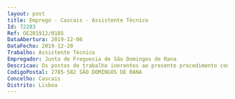 ```yaml
--- 
layout: post
title: Emprego - Cascais - Assistente Técnico
Id: 72283
Ref: OE201912/0185
DataAbertura: 2019-12-06
DataFecho: 2019-12-20
Trabalho: Assistente Técnico
Empregador: Junta de Freguesia de São Domingos de Rana
Descricao: Os postos de trabalho inerentes ao presente procedimento concursal envolvem o exercício de funções da carreira geral de Assistente Técnico, tal como descritas na LTFP.
CodigoPostal: 2785-582 SÃO DOMINGOS DE RANA
Concelho: Cascais
Distrito: Lisboa
--- 
```


